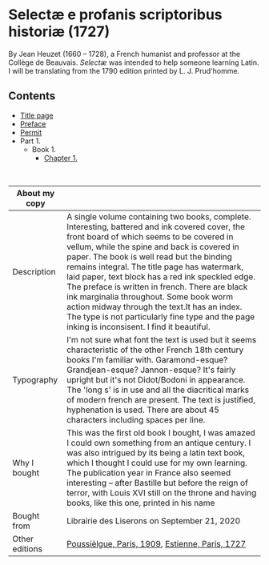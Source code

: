 # Selectæ e profanis scriptoribus historiæ (1727) 
By Jean Heuzet (1660 – 1728), a French humanist and professor at the Collège de Beauvais. *Selectæ* was intended to help someone learning Latin. I will be translating from the 1790 edition printed by L. J. Prud'homme.

## Contents
- [Title page](./0.0-title-page.md)
- [Preface](./0.1-preface.md)
- [Permit]()
- Part 1.
  - Book 1.
    - [Chapter 1.]()


<br>




| About my copy  |   |
|---|---|
| Description | A single volume containing two books, complete. Interesting, battered and ink covered cover, the front board of which seems to be covered in vellum, while the spine and back is covered in paper. The book is well read but the binding remains integral. The title page has watermark, laid paper, text block has a red ink speckled edge. The preface is written in french. There are black ink marginalia throughout. Some book worm action midway through the text.It has an index. The type is not particularly fine type and the page inking is  inconsisent. I find it beautiful. |
| Typography |  I'm not sure what font the text is used but it seems characteristic of the other French 18th century books I'm familiar with. Garamond-esque? Grandjean-esque? Jannon-esque? It's fairly upright but it's not Didot/Bodoni in appearance. The 'long s' is in use and all the diacritical marks of modern french are present. The text is justified, hyphenation is used. There are about 45 characters including spaces per line. |
| Why I bought | This was the first old book I bought, I was amazed I could own something from an antique century. I was also intrigued by its being a latin text book, which I thought I could use for my own learning. The publication year in France also seemed interesting – after Bastille but before the reign of terror, with Louis XVI still on the throne and having books, like this one, printed in his name |
| Bought from | Librairie des Liserons on September 21, 2020 |
|Other editions| [Poussièlgue, Paris, 1909](https://archive.org/details/selectaeeprofani00heuz/page/n5/mode/2up), [Estienne, Paris, 1727](https://www.abebooks.com/Selectae-profanis-scriptoribus-historiae-Pars-prima/30763440425/bd) |